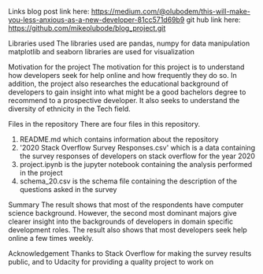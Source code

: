 Links
blog post link here: https://medium.com/@olubodem/this-will-make-you-less-anxious-as-a-new-developer-81cc571d69b9
git hub link here: https://github.com/mikeolubode/blog_project.git

Libraries used
The libraries used are pandas, numpy for data manipulation
matplotlib and seaborn libraries are used for visualization

Motivation for the project
The motivation for this project is to understand how developers seek for help online and how frequently they do so.
In addition, the project also researches the educational background of developers to gain insight into what might be a good bachelors degree to recommend to
a prospective developer. It also seeks to understand the diversity of ethnicity in the Tech field.

Files in the repository
There are four files in this repository.
1. README.md which contains information about the repository
2. '2020 Stack Overflow Survey Responses.csv' which is a data containing the survey responses of developers on stack overflow for the year 2020
3. project.ipynb is the jupyter notebook containing the analysis performed in the project
4. schema_20.csv is the schema file containing the description of the questions asked in the survey

Summary
The result shows that most of the respondents have computer science background. However, the second most dominant majors give clearer insight into the backgrounds of developers in domain specific development roles.
The result also shows that most developers seek help online a few times weekly.

Acknowledgement
Thanks to Stack Overflow for making the survey results public, and to Udacity for providing a quality project to work on
